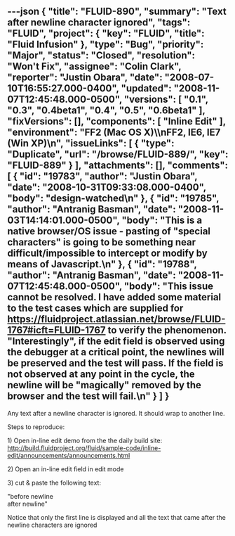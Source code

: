 ---json
{
  "title": "FLUID-890",
  "summary": "Text after newline character ignored",
  "tags": "FLUID",
  "project": {
    "key": "FLUID",
    "title": "Fluid Infusion"
  },
  "type": "Bug",
  "priority": "Major",
  "status": "Closed",
  "resolution": "Won't Fix",
  "assignee": "Colin Clark",
  "reporter": "Justin Obara",
  "date": "2008-07-10T16:55:27.000-0400",
  "updated": "2008-11-07T12:45:48.000-0500",
  "versions": [
    "0.1",
    "0.3",
    "0.4beta1",
    "0.4",
    "0.5",
    "0.6beta1"
  ],
  "fixVersions": [],
  "components": [
    "Inline Edit"
  ],
  "environment": "FF2 (Mac OS X)\\\nFF2, IE6, IE7 (Win XP)\n",
  "issueLinks": [
    {
      "type": "Duplicate",
      "url": "/browse/FLUID-889/",
      "key": "FLUID-889"
    }
  ],
  "attachments": [],
  "comments": [
    {
      "id": "19783",
      "author": "Justin Obara",
      "date": "2008-10-31T09:33:08.000-0400",
      "body": "design-watched\n"
    },
    {
      "id": "19785",
      "author": "Antranig Basman",
      "date": "2008-11-03T14:14:01.000-0500",
      "body": "This is a native browser/OS issue - pasting of  \"special characters\" is going to be something near difficult/impossible to intercept or modify by means of Javascript.\n"
    },
    {
      "id": "19788",
      "author": "Antranig Basman",
      "date": "2008-11-07T12:45:48.000-0500",
      "body": "This issue cannot be resolved. I have added some material to the test cases which are supplied for <https://fluidproject.atlassian.net/browse/FLUID-1767#icft=FLUID-1767> to verify the phenomenon. \"Interestingly\", if the edit field is observed using the debugger at a critical point, the newlines will be preserved and the test will pass. If the field is not observed at any point in the cycle, the newline will be \"magically\" removed by the browser and the test will fail.\n"
    }
  ]
}
---
Any text after a newline character is ignored. It should wrap to another line.

Steps to reproduce:

1\) Open in-line edit demo from the the daily build site:\
<http://build.fluidproject.org/fluid/sample-code/inline-edit/announcements/announcements.html>

2\) Open an in-line edit field in edit mode

3\) cut & paste the following text:

"before newline\
after newline"

Notice that only the first line is displayed and all the text that came after the newline characters are ignored

        
